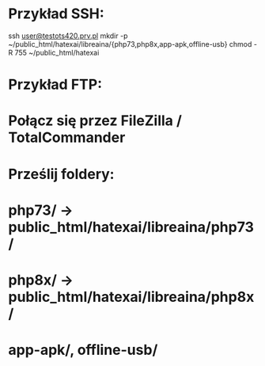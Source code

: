 # Przykład SSH:
ssh user@testots420.prv.pl
mkdir -p ~/public_html/hatexai/libreaina/{php73,php8x,app-apk,offline-usb}
chmod -R 755 ~/public_html/hatexai

# Przykład FTP:
# Połącz się przez FileZilla / TotalCommander
# Prześlij foldery:
#   php73/ → public_html/hatexai/libreaina/php73/
#   php8x/ → public_html/hatexai/libreaina/php8x/
#   app-apk/, offline-usb/
